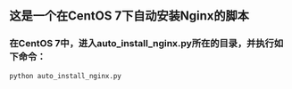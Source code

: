 ## 这是一个在CentOS 7下自动安装Nginx的脚本
### 在CentOS 7中，进入auto_install_nginx.py所在的目录，并执行如下命令：
```python auto_install_nginx.py```

